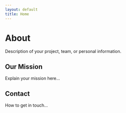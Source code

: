 ```yaml
---
layout: default
title: Home
---
```


# About

Description of your project, team, or personal information.

## Our Mission

Explain your mission here...

## Contact

How to get in touch...
